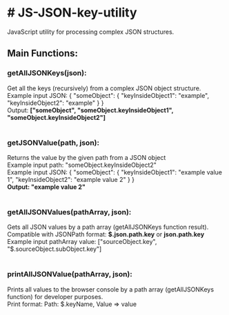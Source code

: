 <h1># JS-JSON-key-utility</h1>
<p>JavaScript utility for processing complex JSON structures.</p>

<h2>Main Functions:</h2>

<h3>getAllJSONKeys(json):</h3>
Get all the keys (recursively) from a complex JSON object structure.
 <br>
Example input JSON: 
{ 
     "someObject": { 
             "keyInsideObject1": "example", 
             "keyInsideObject2": "example" 
     }
}
<br>
Output:
<b>["someObject", "someObject.keyInsideObject1", "someObject.keyInsideObject2"]</b>
<br>
<br>
<h3>getJSONValue(path, json):</h3>
Returns the value by the given path from a JSON object
<br>
Example input path: "someObject.keyInsideObject2"
<br>
Example input JSON: 
{ 
     "someObject": { 
             "keyInsideObject1": "example value 1", 
             "keyInsideObject2": "example value 2" 
     } 
}
<br>
<b>Output: "example value 2"</b>
<br>
<br>
<h3>getAllJSONValues(pathArray, json):</h3>
Gets all JSON values by a path array (getAllJSONKeys function result).
Compatible with JSONPath format: <b>$.json.path.key</b> or <b>json.path.key</b>
<br>
Example input pathArray value: ["sourceObject.key", "$.sourceObject.subObject.key"]
<br>
<br>
<h3>printAllJSONValue(pathArray, json):</h3>
Prints all values to the browser console by a path array (getAllJSONKeys function) for developer purposes.
<br>
Print format:
Path: $.keyName, Value => value
<br>
<br>

